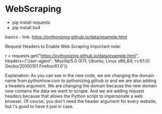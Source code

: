 # WebScraping

* pip install requests
* pip install bs4

basics - link: https://pythonizing.github.io/data/example.html

Request Headers to Enable Web Scraping
Important note:

r = requests.get("https://pythonizing.github.io/data/example.html", headers={'User-agent': 'Mozilla/5.0 (X11; Ubuntu; Linux x86_64; rv:61.0) Gecko/20100101 Firefox/61.0'})

Explanation:
As you can see in the new code, we are changing the domain name from pythonhow.com to pythonizing.github.io and we are also adding a headers argument. We are changing the domain because the new domain now contains the data we want to scrape. And we are adding request headers because that allows the Python script to impersonate a web browser. Of course, you don't need the header argument for every website, but i's good to have it just in case.
